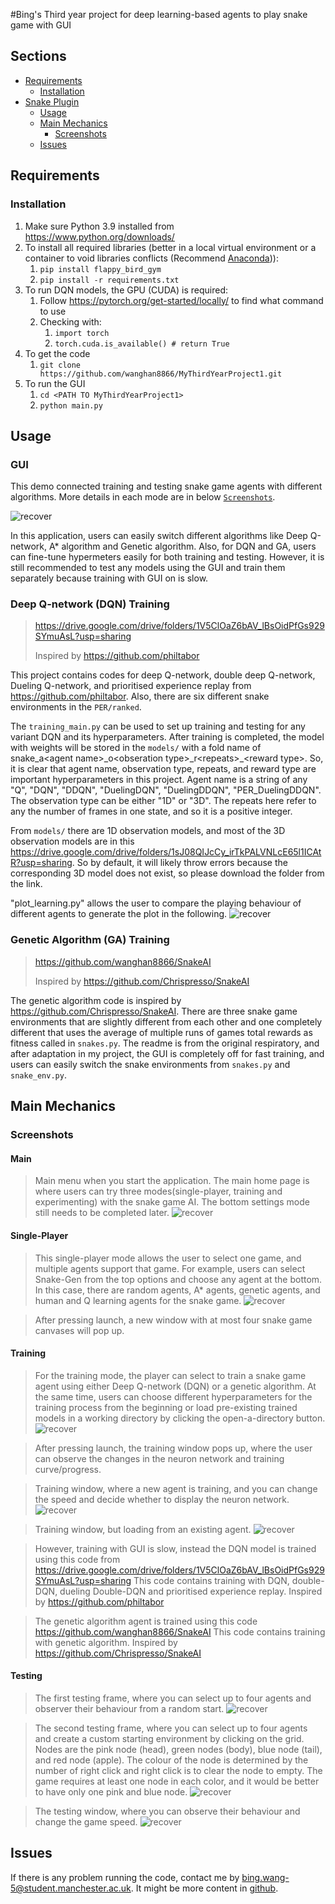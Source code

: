 #Bing's Third year project for deep learning-based agents to play snake game with GUI

## Sections
- [Requirements](#requirements)
  - [Installation](#installation)
- [Snake Plugin](#snake-game-plugin)
    - [Usage](#usage)
    - [Main Mechanics](#main-mechanics)
        - [Screenshots](#screenshots)
    - [Issues](#issues)

## Requirements
### Installation
1. Make sure Python 3.9 installed from https://www.python.org/downloads/
2. To install all required libraries (better in a local virtual environment or a container to void libraries conflicts (Recommend [Anaconda])):
    1. ```pip install flappy_bird_gym```
    2. ```pip install -r requirements.txt```
3. To run DQN models, the GPU (CUDA) is required:
    1. Follow https://pytorch.org/get-started/locally/ to find what command to use 
    2. Checking with:
       1. ```import torch```
       2. ```torch.cuda.is_available() # return True ```
4. To get the code
    1. ```git clone https://github.com/wanghan8866/MyThirdYearProject1.git```
5. To run the GUI
    1. ```cd <PATH TO MyThirdYearProject1>```
    2. ```python main.py ```

## Usage
### GUI

This demo connected training and testing snake game agents with different algorithms. More details in each mode are in below [`Screenshots`](#screenshots). 

![recover](./thrid/third_year_design.png)

In this application, users can easily switch different algorithms like Deep Q-network, A* algorithm and Genetic algorithm. Also, for DQN and GA, users can fine-tune hypermeters easily for both training and testing. 
However, it is still recommended to test any models using the GUI and train them separately because training with GUI on is slow. 


### Deep Q-network (DQN) Training
> https://drive.google.com/drive/folders/1V5ClOaZ6bAV_lBsOidPfGs929SYmuAsL?usp=sharing
>
> Inspired by https://github.com/philtabor

This project contains codes for deep Q-network, double deep Q-network, Dueling Q-network, and prioritised experience replay from https://github.com/philtabor. Also, there are six different snake environments in the `PER/ranked`. 

The `training_main.py` can be used to set up training and testing for any variant DQN and its hyperparameters. After training is completed, the model with weights will be stored in the `models/` with a fold name of snake\_a\<agent name\>\_o\<obseration type\>\_r\<repeats\>\_\<reward type\>.
So, it is clear that agent name, observation type, repeats, and reward type are important hyperparameters in this project. Agent name is a string of any "Q", "DQN", "DDQN", "DuelingDQN", "DuelingDDQN", "PER_DuelingDDQN". The observation type can be either "1D" or "3D". The repeats here refer to any the number of frames in one state, and so it is a positive integer. 

From `models/` there are 1D observation models, and most of the 3D observation models are in this https://drive.google.com/drive/folders/1sJ08QIJcCy_irTkPALVNLcE65l1ICAtR?usp=sharing. So by default, it will likely throw errors because the corresponding 3D model does not exist, so please download the folder from the link. 

"plot_learning.py" allows the user to compare the playing behaviour of different agents to generate the plot in the following. 
![recover](./thrid/testing1.png)

### Genetic Algorithm (GA) Training
> https://github.com/wanghan8866/SnakeAI
> 
> Inspired by https://github.com/Chrispresso/SnakeAI

The genetic algorithm code is inspired by https://github.com/Chrispresso/SnakeAI. There are three snake game environments that are slightly different from each other and one completely different that uses the average of multiple runs of games total rewards as fitness called in `snakes.py`. The readme is from the original respiratory, and after adaptation in my project, the GUI is completely off for fast training, and users can easily switch the snake environments from `snakes.py` and `snake_env.py`. 

## Main Mechanics

### Screenshots

#### Main


> Main menu when you start the application.
> The main home page is where users can try three modes(single-player, training and experimenting) with the snake game AI. The bottom settings mode still needs to be completed later. 
![recover](./thrid/main.png)

#### Single-Player
> This single-player mode allows the user to select one game, and multiple agents support that game. 
For example, users can select Snake-Gen from the top options and choose any agent at the bottom. In this case, there are random agents, A* agents, genetic agents, and human and Q learning agents for the snake game.
![recover](./thrid/single-player.png)

>After pressing launch, a new window with at most four snake game canvases will pop up. 

#### Training


> For the training mode,  the player can select to train a snake game agent using either Deep Q-network (DQN) or a genetic algorithm. At the same time, users can choose different hyperparameters for the training process from the beginning or load pre-existing trained models in a working directory by clicking the open-a-directory button.
![recover](./thrid/training.png)

> After pressing launch, the training window pops up, where the user can observe the changes in the neuron network and training curve/progress.

> Training window, where a new agent is training, and you can change the speed and decide whether to display the neuron network.
![recover](./thrid/training2.png)

> Training window, but loading from an existing agent.
![recover](./thrid/training3.png)
 
> However, training with GUI is slow, instead the DQN model is trained using this code from
> https://drive.google.com/drive/folders/1V5ClOaZ6bAV_lBsOidPfGs929SYmuAsL?usp=sharing
> This code contains training with DQN, double-DQN, dueling Double-DQN and prioritised experience replay.
> Inspired by https://github.com/philtabor

> The genetic algorithm agent is trained using this code 
> https://github.com/wanghan8866/SnakeAI
> This code contains training with genetic algorithm.
> Inspired by https://github.com/Chrispresso/SnakeAI

#### Testing

> The first testing frame, where you can select up to four agents and observer their behaviour from a random start.
![recover](./thrid/single-player.png)

> The second testing frame, where you can select up to four agents and create a custom starting environment by clicking on the grid.
> Nodes are the pink node (head), green nodes (body), blue node (tail), and red node (apple).
> The colour of the node is determined by the number of right click and right click is to clear the node to empty.
> The game requires at least one node in each color, and it would be better to have only one pink and blue node. 
![recover](./thrid/test.png)

> The  testing window, where you can observe their behaviour and change the game speed.
![recover](./thrid/test2.png)


## Issues
If there is any problem running the code, contact me by bing.wang-5@student.manchester.ac.uk.
It might be more content in [github].

[Anaconda]: https://www.anaconda.com/download
[discord]: https://discord.com/channels/874340350062362681/874340350062362684
[github]: https://github.com/wanghan8866/MyThirdYearProject1/new/master
